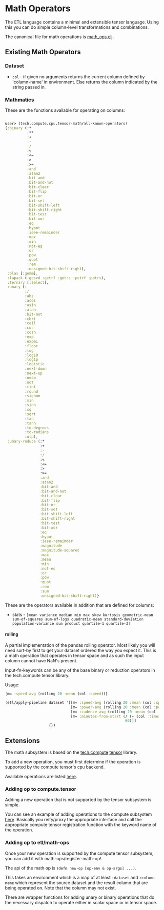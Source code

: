 # Math Operators

The ETL language contains a minimal and extensible tensor language.  Using this you can do simple
column-level transformations and combinations.

The canonical file for math operations is [math_ops.clj](../src/tech/ml/dataset/etl/math_ops.clj).

## Existing Math Operators

### Dataset

* `col` - if given no arguments returns the current column defined by 'column-name' in
   environment.  Else returns the column indicated by the string passed in.

### Mathmatics

These are the functions available for operating on columns:

```clojure

user> (tech.compute.cpu.tensor-math/all-known-operators)
{:binary (:*
          :**
          :+
          :-
          :/
          :<
          :<=
          :>
          :>=
          :and
          :atan2
          :bit-and
          :bit-and-not
          :bit-clear
          :bit-flip
          :bit-or
          :bit-set
          :bit-shift-left
          :bit-shift-right
          :bit-test
          :bit-xor
          :eq
          :hypot
          :ieee-remainder
          :max
          :min
          :not-eq
          :or
          :pow
          :quot
          :rem
          :unsigned-bit-shift-right),
 :blas [:gemm],
 :lapack (:gesvd :getrf :getrs :potrf :potrs),
 :ternary [:select],
 :unary (:-
         :/
         :abs
         :acos
         :asin
         :atan
         :bit-not
         :cbrt
         :ceil
         :cos
         :cosh
         :exp
         :expm1
         :floor
         :log
         :log10
         :log1p
         :logistic
         :next-down
         :next-up
         :noop
         :not
         :rint
         :round
         :signum
         :sin
         :sinh
         :sq
         :sqrt
         :tan
         :tanh
         :to-degrees
         :to-radians
         :ulp),
 :unary-reduce (:*
                :+
                :-
                :/
                :<
                :<=
                :>
                :>=
                :and
                :atan2
                :bit-and
                :bit-and-not
                :bit-clear
                :bit-flip
                :bit-or
                :bit-set
                :bit-shift-left
                :bit-shift-right
                :bit-test
                :bit-xor
                :eq
                :hypot
                :ieee-remainder
                :magnitude
                :magnitude-squared
                :max
                :mean
                :min
                :not-eq
                :or
                :pow
                :quot
                :rem
                :sum
                :unsigned-bit-shift-right)}
```

These are the operators available in addition that are defined for columns:

* stats - `[mean
            variance
            median
            min
            max
            skew
            kurtosis
            geometric-mean
            sum-of-squares
            sum-of-logs
            quadratic-mean
            standard-deviation
            population-variance
            sum
            product
            quartile-1
            quartile-3]`


#### rolling

 A partial implementation of the pandas rolling operator.  Most likely you
will need sort-by first to get your dataset ordered the way you expect it.
This is a math operation that operates in tensor space and as such the input
column cannot have NaN's present.


Input-fn-keywords can be any of the base binary or reduction operators in
the tech.compute tensor library.

Usage:

```clojure
[m= :speed-avg (rolling 20 :mean (col :speed))]

(etl/apply-pipeline dataset '[[m= :speed-avg (rolling 20 :mean (col :speed-mph))]
                              [m= :power-avg (rolling 20 :mean (col :power))]
                              [m= :cadence-avg (rolling 20 :mean (col :cadence))]
                              [m= :minutes-from-start (/ (- (col :timestamp (min (col :timestamp)))
                                                       60)]]
                    {})
```





## Extensions

The math subsystem is based on the [tech.compute](https://github.com/techascent/tech.compute) [tensor](https://github.com/techascent/tech.compute/blob/master/docs/tensor.md) library.


To add a new operation, you must first determine if the operation is supported by the compute tensor's cpu backend.


Available operations are listed [here](https://github.com/techascent/tech.compute/blob/master/src/tech/compute/cpu/math_operands.clj).


### Adding op to compute.tensor

Adding a new operation that is not supported by the tensor subsystem is simple.

You can see an example of adding operations to the compute subsystem
[here](https://github.com/techascent/tech.compute/blob/master/test/tech/compute/cpu/tensor_test.clj#L185).
Basically you reify/proxy the appropriate interface and call the appropriate compute
tensor registration function with the keyword name of the operation.


### Adding op to etl/math-ops


Once your new operation is supported by the compute tensor subsystem, you can
add it with math-ops/register-math-op!.

The api of the math op is `(defn new-op [op-env & op-args] ...)`.

This takes an environment which is a map of at least `:dataset` and `:column-name` which
represent the source dataset and the result column that are being operated on.  Note
that the column may not exist.

There are wrapper functions for adding unary or binary operations that do the necessary
dispatch to operate either in scalar space or in tensor space.

